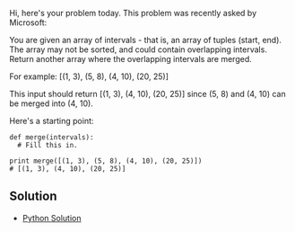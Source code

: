 Hi, here's your problem today. This problem was recently asked by Microsoft:

You are given an array of intervals - that is, an array of tuples (start, end). The array may not be sorted, and 
could contain overlapping intervals. Return another array where the overlapping intervals are merged.

For example:
[(1, 3), (5, 8), (4, 10), (20, 25)]

This input should return [(1, 3), (4, 10), (20, 25)] since (5, 8) and (4, 10) can be merged into (4, 10).

Here's a starting point:

```
def merge(intervals):
  # Fill this in.
  
print merge([(1, 3), (5, 8), (4, 10), (20, 25)])
# [(1, 3), (4, 10), (20, 25)]
```

## Solution

- [Python Solution](./Solution.py)